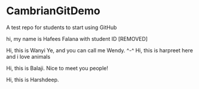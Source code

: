 # CambrianGitDemo
A test repo for students to start using GitHub

hi, my name is Hafees Falana with student ID [REMOVED]

Hi, this is Wanyi Ye, and you can call me Wendy. ^-^
Hi, this is harpreet here and i love animals

Hi, this is Balaji. Nice to meet you people!

Hi, this is Harshdeep. 
